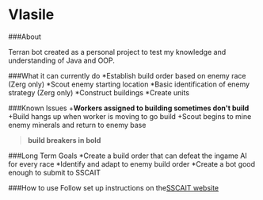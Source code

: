 # Vlasile

###About

Terran bot created as a personal project to test my knowledge and understanding of Java and OOP.

###What it can currently do
*Establish build order based on enemy race (Zerg only)
*Scout enemy starting location
*Basic identification of enemy strategy (Zerg only)
*Construct buildings
*Create units

###Known Issues
+**Workers assigned to building sometimes don't build**
+Build hangs up when worker is moving to go build
+Scout begins to mine enemy minerals and return to enemy base

> **build breakers in bold**

###Long Term Goals
*Create a build order that can defeat the ingame AI for every race
*Identify and adapt to enemy build order
*Create a bot good enough to submit to SSCAIT

###How to use
Follow set up instructions on the[SSCAIT website](https://sscaitournament.com/index.php?action=tutorial)




